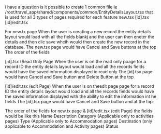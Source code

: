 i have a question is it possible to create 1 common file ie
/root/travel_app/shared/components/common/EntityDetailsLayout.tsx
that is used for all 3 types of pages required for each feature
new.tsx
[id].tsx
[id]/edit.tsx

For new.tx page
When the user is creating a new record the entity details layout would load with all the fields blankj and the user can then eneter the details and then clic save whcih would then create the new record in the database.
The new.tsx page would have Cancel and Save buttons at the top
The order of the fields

[id].tsx (Read Only Page
When the user is on the read only poage for a record ID the entity details layout would load and all the records fields would have the saved information displayed in read only
The [id].tsx page would have Cancel and Save button and Delete Button at the top

[id]/edit.tsx (edit Page)
When the user is on theedit page page for a record ID the entity details layout would load and all the records fields would have the saved information displayed with the ability to edit the information int he fields
The [id].tsx page would have Cancel and Save button and at the top

The order of the fields
for new.tx page & [id]/edit.tsx (edit Page) the fields would be like this
Name
Description
Category (Applicable only to activities pages)
Type (Applicable only to Accommodation pages)
Destination (only applicable to Accommodation and Activity pages)
Status